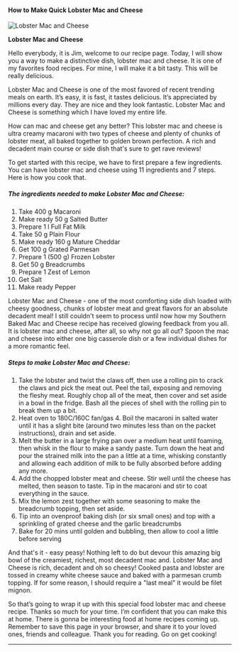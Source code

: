             

#### How to Make Quick Lobster Mac and Cheese

![Lobster Mac and Cheese](https://img-global.cpcdn.com/recipes/b2d36ccf92439f40/751x532cq70/lobster-mac-and-cheese-recipe-main-photo.jpg)

**Lobster Mac and Cheese**

Hello everybody, it is Jim, welcome to our recipe page. Today, I will show you a way to make a distinctive dish, lobster mac and cheese. It is one of my favorites food recipes. For mine, I will make it a bit tasty. This will be really delicious.

Lobster Mac and Cheese is one of the most favored of recent trending meals on earth. It’s easy, it is fast, it tastes delicious. It’s appreciated by millions every day. They are nice and they look fantastic. Lobster Mac and Cheese is something which I have loved my entire life.

How can mac and cheese get any better? This lobster mac and cheese is ultra creamy macaroni with two types of cheese and plenty of chunks of lobster meat, all baked together to golden brown perfection. A rich and decadent main course or side dish that's sure to get rave reviews!

To get started with this recipe, we have to first prepare a few ingredients. You can have lobster mac and cheese using 11 ingredients and 7 steps. Here is how you cook that.

##### The ingredients needed to make Lobster Mac and Cheese:

1.  Take 400 g Macaroni
2.  Make ready 50 g Salted Butter
3.  Prepare 1 l Full Fat Milk
4.  Take 50 g Plain Flour
5.  Make ready 160 g Mature Cheddar
6.  Get 100 g Grated Parmesan
7.  Prepare 1 (500 g) Frozen Lobster
8.  Get 50 g Breadcrumbs
9.  Prepare 1 Zest of Lemon
10.  Get Salt
11.  Make ready Pepper

Lobster Mac and Cheese - one of the most comforting side dish loaded with cheesy goodness, chunks of lobster meat and great flavors for an absolute decadent meal! I still couldn't seem to process until now how my Southern Baked Mac and Cheese recipe has received glowing feedback from you all. It is lobster mac and cheese, after all, so why not go all out? Spoon the mac and cheese into either one big casserole dish or a few individual dishes for a more romantic feel.

##### Steps to make Lobster Mac and Cheese:

1.  Take the lobster and twist the claws off, then use a rolling pin to crack the claws and pick the meat out. Peel the tail, exposing and removing the fleshy meat. Roughly chop all of the meat, then cover and set aside in a bowl in the fridge. Bash all the pieces of shell with the rolling pin to break them up a bit.
2.  Heat oven to 180C/160C fan/gas 4. Boil the macaroni in salted water until it has a slight bite (around two minutes less than on the packet instructions), drain and set aside.
3.  Melt the butter in a large frying pan over a medium heat until foaming, then whisk in the flour to make a sandy paste. Turn down the heat and pour the strained milk into the pan a little at a time, whisking constantly and allowing each addition of milk to be fully absorbed before adding any more.
4.  Add the chopped lobster meat and cheese. Stir well until the cheese has melted, then season to taste. Tip in the macaroni and stir to coat everything in the sauce.
5.  Mix the lemon zest together with some seasoning to make the breadcrumb topping, then set aside.
6.  Tip into an ovenproof baking dish (or six small ones) and top with a sprinkling of grated cheese and the garlic breadcrumbs
7.  Bake for 20 mins until golden and bubbling, then allow to cool a little before serving

And that's it - easy peasy! Nothing left to do but devour this amazing big bowl of the creamiest, richest, most decadent mac and. Lobster Mac and Cheese is rich, decadent and oh so cheesy! Cooked pasta and lobster are tossed in creamy white cheese sauce and baked with a parmesan crumb topping. If for some reason, I should require a "last meal" it would be filet mignon.

So that’s going to wrap it up with this special food lobster mac and cheese recipe. Thanks so much for your time. I’m confident that you can make this at home. There is gonna be interesting food at home recipes coming up. Remember to save this page in your browser, and share it to your loved ones, friends and colleague. Thank you for reading. Go on get cooking!

* * *